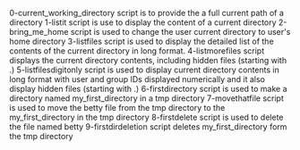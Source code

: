 0-current_working_directory script is to provide the a full current path of a directory
1-listit script is use to display the content of a current directory
2-bring_me_home script is used to change the user current directory to user's home directory
3-listfiles script is used to display the detailed list of the contents of the current directory in long format.
4-listmorefiles script displays the  current directory contents, including hidden files (starting with .)
5-listfilesdigitonly script is used to display current directory contents in long format with user and group IDs displayed numerically and it also display hidden files (starting with .)
6-firstdirectory script is used to make a directory named my_first_directory in a tmp directory
7-movethatfile script is used to move the betty file from the tmp directory  to the my_first_directory in the tmp directory
8-firstdelete script is used to delete the file named betty
9-firstdirdeletion script deletes my_first_directory form the tmp directory
